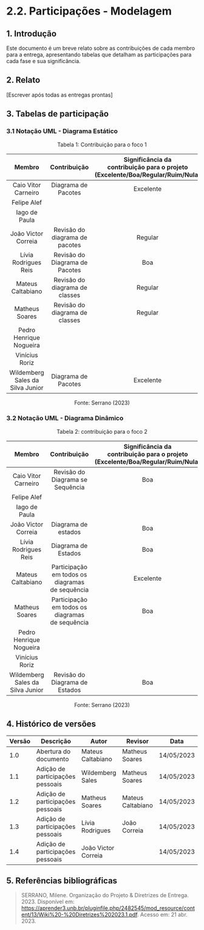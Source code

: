 # 2.2. Participações - Modelagem

## 1. Introdução

Este documento é um breve relato sobre as contribuições de cada membro para a entrega, apresentando tabelas que detalham as participações para cada fase e sua significância.

## 2. Relato

[Escrever após todas as entregas prontas]

## 3. Tabelas de participação

### 3.1 Notação UML - Diagrama Estático

<center>
    <p style="font-size: 14px">Tabela 1: Contribuição para o foco 1</p>

|              Membro              |          Contribuição          | Significância da <br> contribuição para o projeto <br> (Excelente/Boa/Regular/Ruim/Nula) |
| :------------------------------: | :----------------------------: | :--------------------------------------------------------------------------------------: |
|       Caio Vitor Carneiro        |      Diagrama de Pacotes       |                                        Excelente                                         |
|           Felipe Alef            |                                |                                                                                          |
|          Iago de Paula           |                                |                                                                                          |
|       João Victor Correia        | Revisão do diagrama de pacotes |                                         Regular                                          |
|       Lívia Rodrigues Reis       | Revisão do Diagrama de Pacotes |                                           Boa                                            |
|        Mateus Caltabiano         | Revisão do diagrama de classes |                                         Regular                                          |
|          Matheus Soares          | Revisão do diagrama de classes |                                         Regular                                          |
|     Pedro Henrique Nogueira      |                                |                                                                                          |
|          Vinícius Roriz          |                                |                                                                                          |
| Wildemberg Sales da Silva Junior |      Diagrama de Pacotes       |                                        Excelente                                         |

<p style="font-size: 14px">Fonte: Serrano (2023)</p>
    
</center>

### 3.2 Notação UML - Diagrama Dinâmico

<center>
    <p style="font-size: 14px">Tabela 2: contribuição para o foco 2</p>

|              Membro              |                  Contribuição                   | Significância da <br> contribuição para o projeto <br>(Excelente/Boa/Regular/Ruim/Nula) |
| :------------------------------: | :---------------------------------------------: | :-------------------------------------------------------------------------------------: |
|       Caio Vitor Carneiro        |        Revisão do Diagrama se Sequência         |                                           Boa                                           |
|           Felipe Alef            |                                                 |                                                                                         |
|          Iago de Paula           |                                                 |                                                                                         |
|       João Victor Correia        |               Diagrama de estados               |                                           Boa                                           |
|       Lívia Rodrigues Reis       |               Diagrama de Estados               |                                           Boa                                           |
|        Mateus Caltabiano         | Participação em todos os diagramas de sequência |                                        Excelente                                        |
|          Matheus Soares          | Participação em todos os diagramas de sequência |                                           Boa                                           |
|     Pedro Henrique Nogueira      |                                                 |                                                                                         |
|          Vinícius Roriz          |                                                 |                                                                                         |
| Wildemberg Sales da Silva Junior |         Revisão do Diagrama de Estados          |                                           Boa                                           |

<p style="font-size: 14px">Fonte: Serrano (2023)</p>
</center>

## 4. Histórico de versões

| Versão | Descrição                        | Autor               | Revisor           | Data       |
| ------ | -------------------------------- | ------------------- | ----------------- | ---------- |
| 1.0    | Abertura do documento            | Mateus Caltabiano   | Matheus Soares    | 14/05/2023 |
| 1.1    | Adição de participações pessoais | Wildemberg Sales    | Matheus Soares    | 14/05/2023 |
| 1.2    | Adição de participações pessoais | Matheus Soares      | Mateus Caltabiano | 14/05/2023 |
| 1.3    | Adição de participações pessoais | Lívia Rodrigues     | João Correia      | 14/05/2023 |
| 1.4    | Adição de participações pessoais | João Victor Correia |                   | 14/05/2023 |

## 5. Referências bibliográficas

> SERRANO, Milene. Organização do Projeto & Diretrizes de Entrega. 2023. Disponível em: https://aprender3.unb.br/pluginfile.php/2482545/mod_resource/content/13/Wiki%20-%20Diretrizes%202023.1.pdf. Acesso em: 21 abr. 2023.
